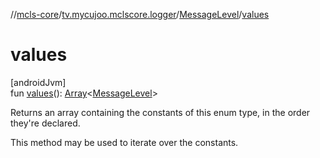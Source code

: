 //[mcls-core](../../../index.md)/[tv.mycujoo.mclscore.logger](../index.md)/[MessageLevel](index.md)/[values](values.md)

# values

[androidJvm]\
fun [values](values.md)(): [Array](https://kotlinlang.org/api/latest/jvm/stdlib/kotlin/-array/index.html)&lt;[MessageLevel](index.md)&gt;

Returns an array containing the constants of this enum type, in the order they're declared.

This method may be used to iterate over the constants.
